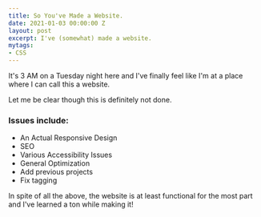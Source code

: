 ```yaml
---
title: So You've Made a Website.
date: 2021-01-03 00:00:00 Z
layout: post
excerpt: I've (somewhat) made a website.
mytags:
- CSS
---
```


It's 3 AM on a Tuesday night here and I've finally feel like I'm at a place where I can call this a website. 

Let me be clear though this is definitely not done. 

### Issues include: 

- An Actual Responsive Design
- SEO
- Various Accessibility Issues 
- General Optimization
- Add previous projects
- Fix tagging

In spite of all the above, the website is at least functional for the most part and I've learned a ton while making it!
